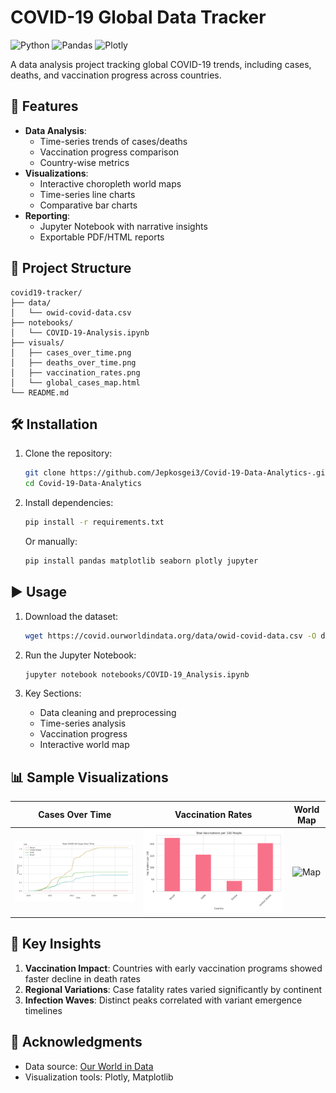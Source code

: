 # COVID-19 Global Data Tracker

![Python](https://img.shields.io/badge/Python-3.8%2B-blue)
![Pandas](https://img.shields.io/badge/Pandas-1.3%2B-orange)
![Plotly](https://img.shields.io/badge/Plotly-5.0%2B-purple)

A data analysis project tracking global COVID-19 trends, including cases, deaths, and vaccination progress across countries.

## 📌 Features

- **Data Analysis**:
  - Time-series trends of cases/deaths
  - Vaccination progress comparison
  - Country-wise metrics
- **Visualizations**:
  - Interactive choropleth world maps
  - Time-series line charts
  - Comparative bar charts
- **Reporting**:
  - Jupyter Notebook with narrative insights
  - Exportable PDF/HTML reports

## 📂 Project Structure

```
covid19-tracker/
├── data/
│   └── owid-covid-data.csv       
├── notebooks/
│   └── COVID-19-Analysis.ipynb   
├── visuals/                      
│   ├── cases_over_time.png
│   ├── deaths_over_time.png
│   ├── vaccination_rates.png
│   └── global_cases_map.html
└── README.md
```

## 🛠️ Installation

1. Clone the repository:
   ```bash
   git clone https://github.com/Jepkosgei3/Covid-19-Data-Analytics-.git
   cd Covid-19-Data-Analytics
   ```

2. Install dependencies:
   ```bash
   pip install -r requirements.txt
   ```
   Or manually:
   ```bash
   pip install pandas matplotlib seaborn plotly jupyter
   ```

## ▶️ Usage

1. Download the dataset:
   ```bash
   wget https://covid.ourworldindata.org/data/owid-covid-data.csv -O data/owid-covid-data.csv
   ```

2. Run the Jupyter Notebook:
   ```bash
   jupyter notebook notebooks/COVID-19_Analysis.ipynb
   ```

3. Key Sections:
   - Data cleaning and preprocessing
   - Time-series analysis
   - Vaccination progress
   - Interactive world map

## 📊 Sample Visualizations

| Cases Over Time | Vaccination Rates | World Map |
|-----------------|-------------------|-----------|
| ![Cases](visuals/cases_over_time.png) | ![Vaccines](visuals/vaccination_rates.png) | ![Map](https://i.imgur.com/JKkzXRQ.png) |

## 📝 Key Insights

1. **Vaccination Impact**: Countries with early vaccination programs showed faster decline in death rates
2. **Regional Variations**: Case fatality rates varied significantly by continent
3. **Infection Waves**: Distinct peaks correlated with variant emergence timelines
   
## 🙏 Acknowledgments

- Data source: [Our World in Data](https://ourworldindata.org/covid-vaccinations)
- Visualization tools: Plotly, Matplotlib
